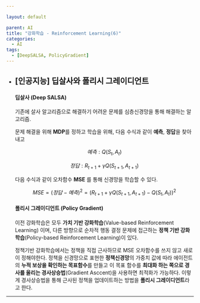 ```yaml
---

layout: default

parent: AI
title: "강화학습 - Reinforcement Learning(6)"
categories:
  - AI
tags:
  - [DeepSALSA, PolicyGradient]
---
```


- ## [인공지능] 딥살사와 폴리시 그레이디언트

  

  #### 딥살사 (Deep SALSA)

   기존에 살사 알고리즘으로 해결하기 어려운 문제를 심층신경망을 통해 해결하는 알고리즘. 

   문제 해결을 위해 **MDP**를 정하고 학습을 위해, 다음 수식과 같이 **예측**, **정답**을 찾아내고

  
  $$
    예측 : Q(S_t, A_t)
  $$
  
  $$
    정답 : R_{t+1} + γQ(S_{t+1}, A_{t+1})
  $$
  
  
  
  다음 수식과 같이 오차함수 **MSE** 를 통해 신경망을 학습할 수 있다.
  
  
  
  
  $$
    MSE = (정답 - 예측)^2 = (R_{t+1} + γQ(S_{t+1}, A_{t+1}) - Q(S_t, A_t))^2
  $$
  
  
    #### 폴리시 그레이디언트 (Policy Gradient)
  
  이전 강화학습은 모두 **가치 기반 강화학습**(Value-based Reinforcement Learning) 이며, 다른 방향으로 순차적 행동 결정 문제에 접근하는 **정책 기반 강화학습**(Policy-based Reinforcement Learning)이 있다.
  
     정책기반 강화학습에서는 정책을 직접 근사하므로 MSE 오차함수를 쓰지 않고 새로이 정해야한다. 정책을 신경망으로 표현한 **정책신경망**의 가중치 값에 따라 에이전트의 **누적 보상을 확인하는 목표함수**를 만들고 이 목표 함수를 **최대화 하는 쪽으로 경사를 올리는 경사상승법**(Gradient Asccent)을 사용하면 최적화가 가능하다. 이렇게 경사상승법을 통해 근사된 정책을 업데이트하는 방법을 **폴리시 그레이디언트**라고 한다.  
---

  
